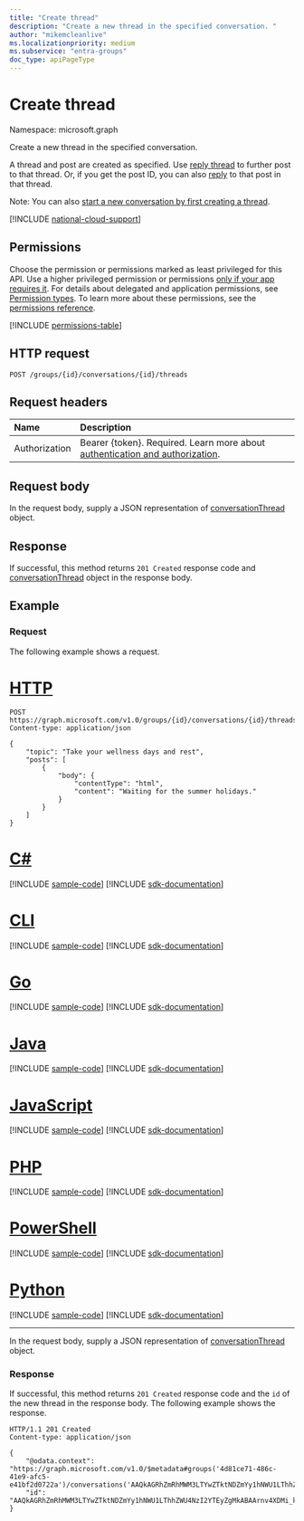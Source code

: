 ```yaml
---
title: "Create thread"
description: "Create a new thread in the specified conversation. "
author: "mikemcleanlive"
ms.localizationpriority: medium
ms.subservice: "entra-groups"
doc_type: apiPageType
---
```


# Create thread

Namespace: microsoft.graph

Create a new thread in the specified conversation. 

A thread and post are created as specified. Use [reply thread](conversationthread-reply.md) to further post 
to that thread. Or, if you get the post ID, you can also [reply](post-reply.md) to that post in that thread.

Note: You can also [start a new conversation by first creating a thread](group-post-threads.md).

[!INCLUDE [national-cloud-support](../../includes/all-clouds.md)]

## Permissions
Choose the permission or permissions marked as least privileged for this API. Use a higher privileged permission or permissions [only if your app requires it](/graph/permissions-overview#best-practices-for-using-microsoft-graph-permissions). For details about delegated and application permissions, see [Permission types](/graph/permissions-overview#permission-types). To learn more about these permissions, see the [permissions reference](/graph/permissions-reference).

<!-- { "blockType": "permissions", "name": "conversation_post_threads" } -->
[!INCLUDE [permissions-table](../includes/permissions/conversation-post-threads-permissions.md)]

## HTTP request
<!-- { "blockType": "ignored" } -->
```http
POST /groups/{id}/conversations/{id}/threads
```
## Request headers
| Name       | Description|
|:---------------|:--------|
|Authorization|Bearer {token}. Required. Learn more about [authentication and authorization](/graph/auth/auth-concepts).|

## Request body
In the request body, supply a JSON representation of [conversationThread](../resources/conversationthread.md) object.

## Response

If successful, this method returns `201 Created` response code and [conversationThread](../resources/conversationthread.md) object in the response body.

## Example
### Request
The following example shows a request.

# [HTTP](#tab/http)
<!-- {
  "blockType": "request",
  "name": "create_conversationthread_from_conversation"
}-->
```http
POST https://graph.microsoft.com/v1.0/groups/{id}/conversations/{id}/threads
Content-type: application/json

{
    "topic": "Take your wellness days and rest",
    "posts": [
        {
            "body": {
                "contentType": "html",
                "content": "Waiting for the summer holidays."
            }
        }
    ]
}
```

# [C#](#tab/csharp)
[!INCLUDE [sample-code](../includes/snippets/csharp/create-conversationthread-from-conversation-csharp-snippets.md)]
[!INCLUDE [sdk-documentation](../includes/snippets/snippets-sdk-documentation-link.md)]

# [CLI](#tab/cli)
[!INCLUDE [sample-code](../includes/snippets/cli/create-conversationthread-from-conversation-cli-snippets.md)]
[!INCLUDE [sdk-documentation](../includes/snippets/snippets-sdk-documentation-link.md)]

# [Go](#tab/go)
[!INCLUDE [sample-code](../includes/snippets/go/create-conversationthread-from-conversation-go-snippets.md)]
[!INCLUDE [sdk-documentation](../includes/snippets/snippets-sdk-documentation-link.md)]

# [Java](#tab/java)
[!INCLUDE [sample-code](../includes/snippets/java/create-conversationthread-from-conversation-java-snippets.md)]
[!INCLUDE [sdk-documentation](../includes/snippets/snippets-sdk-documentation-link.md)]

# [JavaScript](#tab/javascript)
[!INCLUDE [sample-code](../includes/snippets/javascript/create-conversationthread-from-conversation-javascript-snippets.md)]
[!INCLUDE [sdk-documentation](../includes/snippets/snippets-sdk-documentation-link.md)]

# [PHP](#tab/php)
[!INCLUDE [sample-code](../includes/snippets/php/create-conversationthread-from-conversation-php-snippets.md)]
[!INCLUDE [sdk-documentation](../includes/snippets/snippets-sdk-documentation-link.md)]

# [PowerShell](#tab/powershell)
[!INCLUDE [sample-code](../includes/snippets/powershell/create-conversationthread-from-conversation-powershell-snippets.md)]
[!INCLUDE [sdk-documentation](../includes/snippets/snippets-sdk-documentation-link.md)]

# [Python](#tab/python)
[!INCLUDE [sample-code](../includes/snippets/python/create-conversationthread-from-conversation-python-snippets.md)]
[!INCLUDE [sdk-documentation](../includes/snippets/snippets-sdk-documentation-link.md)]

---

In the request body, supply a JSON representation of [conversationThread](../resources/conversationthread.md) object.
### Response

If successful, this method returns `201 Created` response code and the `id` of the new thread in the response body.
The following example shows the response.
<!-- {
  "blockType": "response",
  "truncated": true,
  "@odata.type": "microsoft.graph.conversationThread"
} -->
```http
HTTP/1.1 201 Created
Content-type: application/json

{
    "@odata.context": "https://graph.microsoft.com/v1.0/$metadata#groups('4d81ce71-486c-41e9-afc5-e41bf2d0722a')/conversations('AAQkAGRhZmRhMWM3LTYwZTktNDZmYy1hNWU1LThhZWU4NzI2YTEyZgAQABKPPJ682apIiV1UFlj7XxY%3D')/threads/$entity",
    "id": "AAQkAGRhZmRhMWM3LTYwZTktNDZmYy1hNWU1LThhZWU4NzI2YTEyZgMkABAArnv4XDMi_kemtqM1d730TxAArnv4XDMi_kemtqM1d730Tw=="
}
```

<!-- uuid: 8fcb5dbc-d5aa-4681-8e31-b001d5168d79
2015-10-25 14:57:30 UTC -->
<!-- {
  "type": "#page.annotation",
  "description": "Create thread",
  "keywords": "",
  "section": "documentation",
  "tocPath": "",
  "suppressions": [
  ]
}-->

